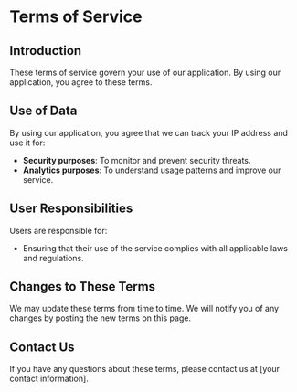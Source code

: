 # Terms of Service

## Introduction
These terms of service govern your use of our application. By using our application, you agree to these terms.

## Use of Data
By using our application, you agree that we can track your IP address and use it for:
- **Security purposes**: To monitor and prevent security threats.
- **Analytics purposes**: To understand usage patterns and improve our service.

## User Responsibilities
Users are responsible for:
- Ensuring that their use of the service complies with all applicable laws and regulations.

## Changes to These Terms
We may update these terms from time to time. We will notify you of any changes by posting the new terms on this page.

## Contact Us
If you have any questions about these terms, please contact us at [your contact information].

